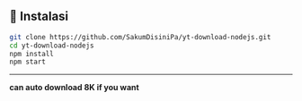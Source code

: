 ## 🚀 Instalasi
```bash
git clone https://github.com/SakumDisiniPa/yt-download-nodejs.git
cd yt-download-nodejs
npm install
npm start
```
---

**can auto download 8K if you want**
